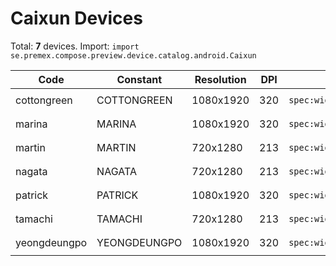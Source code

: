 # Caixun Devices

Total: **7** devices. Import: `import se.premex.compose.preview.device.catalog.android.Caixun`

| Code | Constant | Resolution | DPI | Compose Spec | Preview Usage |
|------|----------|------------|-----|-------------|---------------|
| cottongreen | COTTONGREEN | 1080x1920 | 320 | `spec:width=1080px,height=1920px,dpi=320` | `@Preview(device = Caixun.COTTONGREEN)` |
| marina | MARINA | 1080x1920 | 320 | `spec:width=1080px,height=1920px,dpi=320` | `@Preview(device = Caixun.MARINA)` |
| martin | MARTIN | 720x1280 | 213 | `spec:width=720px,height=1280px,dpi=213` | `@Preview(device = Caixun.MARTIN)` |
| nagata | NAGATA | 720x1280 | 213 | `spec:width=720px,height=1280px,dpi=213` | `@Preview(device = Caixun.NAGATA)` |
| patrick | PATRICK | 1080x1920 | 320 | `spec:width=1080px,height=1920px,dpi=320` | `@Preview(device = Caixun.PATRICK)` |
| tamachi | TAMACHI | 720x1280 | 213 | `spec:width=720px,height=1280px,dpi=213` | `@Preview(device = Caixun.TAMACHI)` |
| yeongdeungpo | YEONGDEUNGPO | 1080x1920 | 320 | `spec:width=1080px,height=1920px,dpi=320` | `@Preview(device = Caixun.YEONGDEUNGPO)` |

<!-- Generated automatically. Do not edit manually. -->
